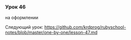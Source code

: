 ### Урок 46

на оформлении

Следующий урок: https://github.com/krdprog/rubyschool-notes/blob/master/one-by-one/lesson-47.md